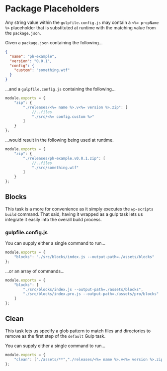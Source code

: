 # Package Placeholders

Any string value within the `gulpfile.config.js` may contain a `<%= propName %>` placeholder that is substituted at runtime with the matching value from the `package.json`.

Given a `package.json` containing the following...

```json
{
  "name": "ph-example",
  "version": "0.0.1",
  "config": {
    "custom": "something.wtf"
  }
}
```

...and a `gulpfile.config.js` containing the following...

```javascript
module.exports = {
    "zip": {
        "./releases/<%= name %>.v<%= version %>.zip": [
            //..files
            "./src/<%= config.custom %>"
        ]
    }
};
``` 

...would result in the following being used at runtime.

```javascript
module.exports = {
    "zip": {
        "./releases/ph-example.v0.0.1.zip": [
            //..files
            "./src/something.wtf"
        ]
    }
};
```

## Blocks

This task is a more for convenience as it simply executes the `wp-scripts build` command. That said, having it wrapped as a gulp task lets us integrate it easily into the overall build process.

### gulpfile.config.js

You can supply either a single command to run...

```javascript
module.exports = {
    "blocks": "./src/blocks/index.js --output-path=./assets/blocks"
};
```

...or an array of commands...

```javascript
module.exports = {
    "blocks": [
        "./src/blocks/index.js --output-path=./assets/blocks",
        "./src/blocks/index.pro.js --output-path=./assets/pro/blocks"
    ]
};
```

## Clean

This task lets us specify a glob pattern to match files and directories to remove as the first step of the `default` Gulp task.

You can supply either a single command to run...

```javascript
module.exports = {
    "clean": ["./assets/**","./releases/<%= name %>.v<%= version %>.zip"]
};
```
